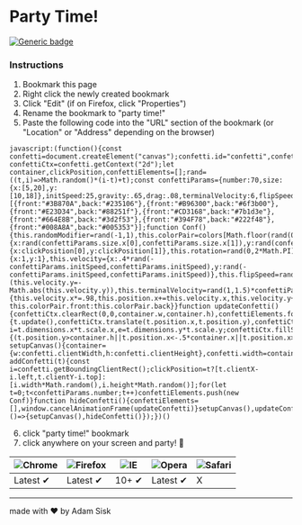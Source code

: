 # Party Time!
[![Generic badge](https://img.shields.io/badge/Version-2.0.0-blue.svg)](https://shields.io/)
### Instructions
1. Bookmark this page
2. Right click the newly created bookmark
3. Click "Edit" (if on Firefox, click "Properties")
4. Rename the bookmark to "party time!"
5. Paste the following code into the "URL" section of the bookmark (or "Location" or "Address" depending on the browser)
```
javascript:(function(){const confetti=document.createElement("canvas");confetti.id="confetti",confetti.class="confetti",confetti.style.width="100%",confetti.style.height="100vh",confetti.style.position="fixed",confetti.style.zIndex="99999",document.body.insertBefore(confetti,document.body.firstElementChild);const confettiCtx=confetti.getContext("2d");let container,clickPosition,confettiElements=[];rand=((t,i)=>Math.random()*(i-t)+t);const confettiParams={number:70,size:{x:[5,20],y:[10,18]},initSpeed:25,gravity:.65,drag:.08,terminalVelocity:6,flipSpeed:.017},colors=[{front:"#3B870A",back:"#235106"},{front:"#B96300",back:"#6f3b00"},{front:"#E23D34",back:"#88251f"},{front:"#CD3168",back:"#7b1d3e"},{front:"#664E8B",back:"#3d2f53"},{front:"#394F78",back:"#222f48"},{front:"#008A8A",back:"#005353"}];function Conf(){this.randomModifier=rand(-1,1),this.colorPair=colors[Math.floor(rand(0,colors.length))],this.dimensions={x:rand(confettiParams.size.x[0],confettiParams.size.x[1]),y:rand(confettiParams.size.y[0],confettiParams.size.y[1])},this.position={x:clickPosition[0],y:clickPosition[1]},this.rotation=rand(0,2*Math.PI),this.scale={x:1,y:1},this.velocity={x:.4*rand(-confettiParams.initSpeed,confettiParams.initSpeed),y:rand(-confettiParams.initSpeed,confettiParams.initSpeed)},this.flipSpeed=rand(.2,1.5)*confettiParams.flipSpeed,this.position.y<=container.h&&(this.velocity.y=-Math.abs(this.velocity.y)),this.terminalVelocity=rand(1,1.5)*confettiParams.terminalVelocity,this.update=function(){this.velocity.x*=.98,this.position.x+=this.velocity.x,this.velocity.y+=this.randomModifier*confettiParams.drag,this.velocity.y+=confettiParams.gravity,this.velocity.y=Math.min(this.velocity.y,this.terminalVelocity),this.position.y+=this.velocity.y,this.scale.y=Math.cos((this.position.y+this.randomModifier)*this.flipSpeed),this.color=this.scale.y>0?this.colorPair.front:this.colorPair.back}}function updateConfetti(){confettiCtx.clearRect(0,0,container.w,container.h),confettiElements.forEach(t=>{t.update(),confettiCtx.translate(t.position.x,t.position.y),confettiCtx.rotate(t.rotation);const i=t.dimensions.x*t.scale.x,e=t.dimensions.y*t.scale.y;confettiCtx.fillStyle=t.color,confettiCtx.fillRect(-.5*i,-.5*e,i,e),confettiCtx.setTransform(1,0,0,1,0,0)}),confettiElements.forEach((t,i)=>{(t.position.y>container.h||t.position.x<-.5*container.x||t.position.x>1.5*container.x)&&confettiElements.splice(i,1)}),window.requestAnimationFrame(updateConfetti)}function setupCanvas(){container={w:confetti.clientWidth,h:confetti.clientHeight},confetti.width=container.w,confetti.height=container.h}function addConfetti(t){const i=confetti.getBoundingClientRect();clickPosition=t?[t.clientX-i.left,t.clientY-i.top]:[i.width*Math.random(),i.height*Math.random()];for(let t=0;t<confettiParams.number;t++)confettiElements.push(new Conf)}function hideConfetti(){confettiElements=[],window.cancelAnimationFrame(updateConfetti)}setupCanvas(),updateConfetti(),confetti.addEventListener("click",addConfetti),window.addEventListener("resize",()=>{setupCanvas(),hideConfetti()});})()

```
6. click "party time!" bookmark
7. click anywhere on your screen and party! 🎉

![Chrome](https://raw.githubusercontent.com/alrra/browser-logos/master/src/chrome/chrome_48x48.png) | ![Firefox](https://raw.githubusercontent.com/alrra/browser-logos/master/src/firefox/firefox_48x48.png) | ![IE](https://raw.githubusercontent.com/alrra/browser-logos/master/src/edge/edge_48x48.png) | ![Opera](https://raw.githubusercontent.com/alrra/browser-logos/master/src/opera/opera_48x48.png) | ![Safari](https://raw.githubusercontent.com/alrra/browser-logos/master/src/safari/safari_48x48.png)
--- | --- | --- | --- | --- |
Latest ✔ | Latest ✔ | 10+ ✔ | Latest ✔ | X |
---
made with ♥️ by Adam Sisk

